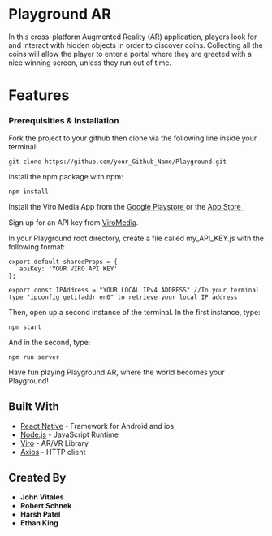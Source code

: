 # Playground AR

In this cross-platform Augmented Reality (AR) application, players look for and interact with hidden objects in order to discover coins. Collecting all the coins will allow the player to enter a portal where they are greeted with a nice winning screen, unless they run out of time.

# Features



### Prerequisities & Installation

Fork the project to your github then clone via the following line inside your terminal:

```
git clone https://github.com/your_Github_Name/Playground.git
```

install the npm package with npm:

```
npm install
```

Install the Viro Media App from the <a href="https://play.google.com/store/apps/details?id=com.viromedia.viromedia&hl=en_US"> Google Playstore </a> or the <a href="https://apps.apple.com/us/app/viro-media/id1163100576">App Store </a>. <br />

Sign up for an API key from <a href="https://viromedia.com/signup">ViroMedia</a>. <br />

In your Playground root directory, create a file called my_API_KEY.js with the following format:

```
export default sharedProps = {
   apiKey: 'YOUR VIRO API KEY'
};

export const IPAddress = "YOUR LOCAL IPv4 ADDRESS" //In your terminal type "ipconfig getifaddr en0" to retrieve your local IP address
```

Then, open up a second instance of the terminal. In the first instance, type:

```
npm start
```

And in the second, type:

```
npm run server
```

Have fun playing Playground AR, where the world becomes your Playground!

## Built With

-  [React Native](https://facebook.github.io/react-native/) - Framework for Android and ios
-  [Node.js](https://nodejs.org/en/) - JavaScript Runtime
-  [Viro](https://viromedia.com/) - AR/VR Library
-  [Axios](https://www.npmjs.com/package/axios) - HTTP client

## Created By
- **John Vitales**
- **Robert Schnek**
- **Harsh Patel**
- **Ethan King**
